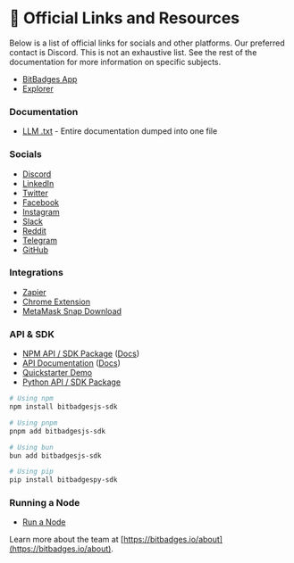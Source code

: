 # 🔗 Official Links and Resources

Below is a list of official links for socials and other platforms. Our preferred contact is Discord. This is not an exhaustive list. See the rest of the documentation for more information on specific subjects.

* [BitBadges App](https://bitbadges.io)
* [Explorer](https://explorer.bitbadges.io)

### Documentation

* [LLM .txt](../for-llms.txt) - Entire documentation dumped into one file

### Socials

* [Discord](https://discord.com/invite/TJMaEd9bar)
* [LinkedIn](https://linkedin.com/company/bitbadges)
* [Twitter](https://twitter.com/bitbadges_io)
* [Facebook](https://facebook.com/profile.php?id=100092259215026)
* [Instagram](https://instagram.com/bitbadges_official/)
* [Slack](https://bitbadges.slack.com/join/shared_invite/zt-1tws89arl-TMSK_4bdTLOLdyp177811Q#/shared-invite/email)
* [Reddit](https://www.reddit.com/r/BitBadges/)
* [Telegram](https://t.me/BitBadges)
* [GitHub](https://github.com/bitbadges)

### Integrations

* [Zapier](https://zapier.com/apps/bitbadges/integrations)
* [Chrome Extension](https://chromewebstore.google.com/detail/bitbadges-chrome-extensio/ocdlkggomnifibfadgaakkilojelgacj?authuser=0\&hl=en)
* [MetaMask Snap Download](https://snaps.metamask.io/snap/npm/bitbadges-snap/)&#x20;

### API & SDK

* [NPM API / SDK Package](https://www.npmjs.com/package/bitbadgesjs-sdk) ([Docs](../for-developers/bitbadges-sdk/))
* [API Documentation](https://bitbadges.stoplight.io/docs/bitbadges) ([Docs](../for-developers/bitbadges-api/))
* [Quickstarter Demo](https://bitbadges.io/quickstart)
* [Python API / SDK Package](https://pypi.org/project/bitbadgespy-sdk/)

```bash
# Using npm
npm install bitbadgesjs-sdk

# Using pnpm
pnpm add bitbadgesjs-sdk

# Using bun
bun add bitbadgesjs-sdk

# Using pip
pip install bitbadgespy-sdk
```

### Running a Node

* [Run a Node](https://docs.bitbadges.io/for-developers/bitbadges-blockchain/run-a-node)

Learn more about the team at [https://bitbadges.io/about](https://bitbadges.io/about).
